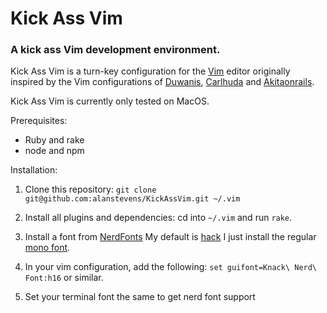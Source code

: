 # Kick Ass Vim

### A kick ass Vim development environment.

Kick Ass Vim is a turn-key configuration for the [Vim][] editor originally inspired by the Vim configurations of [Duwanis][], [Carlhuda][] and
[Akitaonrails][].

Kick Ass Vim is currently only tested on MacOS.

Prerequisites:
* Ruby and rake
* node and npm

Installation:
1. Clone this repository: `git clone git@github.com:alanstevens/KickAssVim.git ~/.vim`

2. Install all plugins and dependencies: cd into `~/.vim` and run `rake`.

3. Install a font from [NerdFonts][] My default is [hack][] I just install the regular [mono font][].

4. In your vim configuration, add the following: `set guifont=Knack\ Nerd\ Font:h16` or similar.

5. Set your terminal font the same to get nerd font support

[Vim]: http://www.vim.org
[Duwanis]: https://github.com/duwanis/vim_config
[Carlhuda]: http://github.com/carlhuda/janus
[Akitaonrails]: https://github.com/akitaonrails/vimfiles
[NerdFonts]: http://nerdfonts.com/
[hack]: https://github.com/ryanoasis/nerd-fonts/releases/download/v1.0.0/Hack.zip
[mono font]: https://github.com/alanstevens/KickAssVim/blob/master/fonts/Hack/Knack%20Regular%20Nerd%20Font%20Complete%20Mono.ttf

